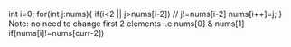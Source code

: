 int i=0;
for(int j:nums){
if(i<2 || j>nums[i-2])  // j!=nums[i-2]
nums[i++]=j;
}
Note: no need to change first 2 elements i.e nums[0] & nums[1]
if(nums[i]!=nums[curr-2])